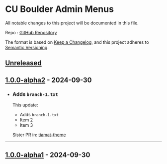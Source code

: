 # CU Boulder Admin Menus

All notable changes to this project will be documented in this file.

Repo : [GitHub Repository](https://github.com/CuBoulder/ucb_admin_menus)

The format is based on [Keep a Changelog](https://keepachangelog.com/en/1.0.0/),
and this project adheres to [Semantic Versioning](https://semver.org/spec/v2.0.0.html).

## [Unreleased]

## [1.0.0-alpha2] - 2024-09-30

-   ### Adds `branch-1.txt`

    This update:

    -   Adds `branch-1.txt`
    -   Item 2
    -   Item 3

    Sister PR in: [tiamat-theme](https://www.youtube.com/watch?v=dQw4w9WgXcQ)

* * *

## [1.0.0-alpha1] - 2024-09-30

[Unreleased]: https://github.com/timurtripp/action-testing/compare/1.0.0-alpha2...HEAD

[1.0.0-alpha2]: https://github.com/timurtripp/action-testing/compare/1.0.0-alpha1...1.0.0-alpha2

[1.0.0-alpha1]: https://github.com/timurtripp/action-testing/compare/05e1aab008e1aad733f54047a542944ea691dbd0...1.0.0-alpha1
